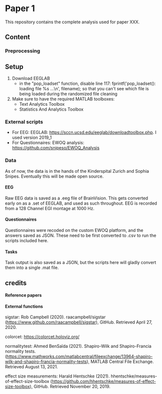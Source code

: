 # Paper 1
This repository contains the complete analysis used for paper XXX.
 
## Content
### Preprocessing


## Setup
1. Download EEGLAB
    - in the "pop_loadset" function, disable line 117:  fprintf('pop_loadset(): loading file %s ...\n', filename); so that you can't see which file is being loaded during the randomized file cleaning
2. Make sure to have the required MATLAB toolboxes: 
    - Text Analytics Toolbox
    - Statistics And Analytics Toolbox

### External scripts

- For EEG: EEGLAB: https://sccn.ucsd.edu/eeglab/downloadtoolbox.php. I used version 2019_1
- For Questionnaires: EWOQ analysis: https://github.com/snipeso/EWOQ_Analysis 

### Data
As of now, the data is in the hands of the Kinderspital Zurich and Sophia Snipes. Eventually this will be made open source.

#### EEG
Raw EEG data is saved as a .eeg file of BrainVision. This gets converted early on as a .set of EEGLAB, and used as such throughout. 
EEG is recorded from a 128 Channel EGI montage at 1000 Hz. 

#### Questionnaires
Questionnaires were recoded on the custom EWOQ platform, and the answers saved as JSON. These need to be first converted to .csv to run the scripts included here.

#### Tasks
Task output is also saved as a JSON, but the scripts here will gladly convert them into a single .mat file.


## credits

#### Reference papers

#### External functions
 sigstar: Rob Campbell (2020). raacampbell/sigstar (https://www.github.com/raacampbell/sigstar), GitHub. Retrieved April 27, 2020.

 colorcet: https://colorcet.holoviz.org/ 

 normalitytest: Ahmed BenSaïda (2021). Shapiro-Wilk and Shapiro-Francia normality tests. (https://www.mathworks.com/matlabcentral/fileexchange/13964-shapiro-wilk-and-shapiro-francia-normality-tests), MATLAB Central File Exchange. Retrieved August 13, 2021.

 effect size measurements: Harald Hentschke (2021). hhentschke/measures-of-effect-size-toolbox (https://github.com/hhentschke/measures-of-effect-size-toolbox), GitHub. Retrieved November 20, 2019.